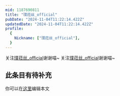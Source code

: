 ```yaml
---
mid: 1187690811
title: "璞菈丝_official"
pubDate: "2024-11-04T11:22:14.422Z"
updatedDate: "2024-11-04T11:22:14.422Z"
profile:
  {
    Nickname: ["璞菈丝_official"],
  }
---
```


关注[璞菈丝_official](https://space.bilibili.com/1187690811)谢谢喵~ 关注[璞菈丝_official](https://space.bilibili.com/1187690811)谢谢喵~

## 此条目有待补充
你可以在[这里](https://github.com/Yuhanawa/VTuber.ICU-Content/edit/master/v/璞菈丝_official/index.md)编辑本文
